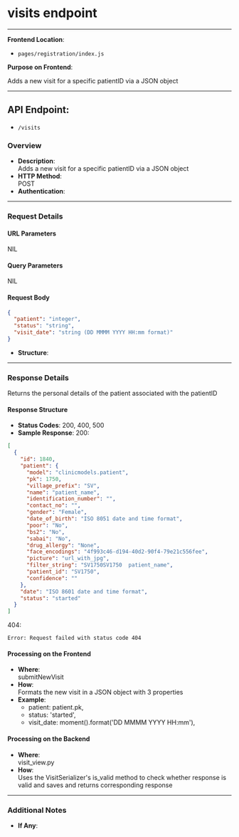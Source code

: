 # visits endpoint

---

**Frontend Location**:

- `pages/registration/index.js`

**Purpose on Frontend**:

Adds a new visit for a specific patientID via a JSON object

---

## API Endpoint:

- `/visits`

### Overview

- **Description**:  
  Adds a new visit for a specific patientID via a JSON object
- **HTTP Method**:  
  POST
- **Authentication**:

---

### Request Details

#### URL Parameters

NIL

#### Query Parameters

NIL

#### Request Body

```json
{
  "patient": "integer",
  "status": "string",
  "visit_date": "string (DD MMMM YYYY HH:mm format)"
}
```

- **Structure**:

---

### Response Details

Returns the personal details of the patient associated with the patientID

#### Response Structure

- **Status Codes**:
  200, 400, 500
- **Sample Response**:
  200:

```json
[
  {
    "id": 1840,
    "patient": {
      "model": "clinicmodels.patient",
      "pk": 1750,
      "village_prefix": "SV",
      "name": "patient_name",
      "identification_number": "",
      "contact_no": "",
      "gender": "Female",
      "date_of_birth": "ISO 8051 date and time format",
      "poor": "No",
      "bs2": "No",
      "sabai": "No",
      "drug_allergy": "None",
      "face_encodings": "4f993c46-d194-40d2-90f4-79e21c556fee",
      "picture": "url_with_jpg",
      "filter_string": "SV1750SV1750  patient_name",
      "patient_id": "SV1750",
      "confidence": ""
    },
    "date": "ISO 8601 date and time format",
    "status": "started"
  }
]
```

404:

```
Error: Request failed with status code 404
```

#### Processing on the Frontend

- **Where**:  
  submitNewVisit
- **How**:  
  Formats the new visit in a JSON object with 3 properties
- **Example**:
  - patient: patient.pk,
  - status: 'started',
  - visit_date: moment().format('DD MMMM YYYY HH:mm'),

#### Processing on the Backend

- **Where**:  
  visit_view.py
- **How**:  
  Uses the VisitSerializer's is_valid method to check whether response is valid and saves and returns corresponding response

---

### Additional Notes

- **If Any**:
